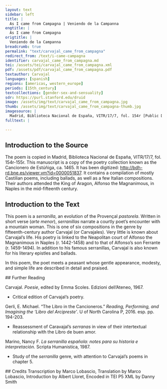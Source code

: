 ```yaml
---
layout: text
sidebar: left
title: |
  As I came from Campagna | Veniendo de la Campanna
engtitle: |
  As I came from Campagna
origtitle: |
  Veniendo de la Campanna
breadcrumb: true
permalink: "text/carvajal_came_from_campagna"
redirect_from: /text/i-came-campagna
identifier: carvajal_came_from_campagna.md
tei: /assets/tei/carvajal_came_from_campagna.xml
pdf: /assets/pdf/carvajal_came_from_campagna.pdf
textauthor: Carvajal
languages: [spanish]
regions: [americas, western_europe]
periods: [15th_century]
textcollections: [gender-sex-and-sensuality]
sdr: https://purl.stanford.edu/druid 
image: /assets/img/text/carvajal_came_from_campagna.jpg
thumb: /assets/img/text/carvajal_came_from_campagna-thumb.jpg
imagesource: |
  Madrid, Biblioteca Nacional de España, VITR/17/7, fol. 154r [Public Domain]
fulltext: |
  
--- 
```

## Introduction to the Source 
<p dir="ltr" id="docs-internal-guid-e7fdf788-7fff-cc8e-86f1-ed0c611ba289">The poem is copied in Madrid, Biblioteca Nacional de España, VITR/17/7, fol. 154r-155r. This manuscript is a copy of the poetry collection known as the Cancionero de Estúñiga, ca. 1465. It has been digitized: <a href="http://bdh-rd.bne.es/viewer.vm?id=0000051837">http://bdh-rd.bne.es/viewer.vm?id=0000051837</a>. It contains a compilation of mostly Castilian poems, including ballads, as well as a few Italian compositions. Their authors attended the King of Aragon, Alfonso the Magnanimous, in Naples in the mid-fifteenth century. </p>

## Introduction to the Text 
<p dir="ltr">This poem is a <em>serranilla</em>, an evolution of the Provençal <em>pastorela</em>. Written in short verse (<em>arte menor</em>), <em>serranillas</em> narrate a courtly poet’s encounter with a mountain woman. This is one of six compositions in the genre by fifteenth-century author Carvajal (or Carvajales). Very little is known about Carvajal’s life. His poetry is linked to the Neapolitan court of Alfonso the Magnanimous in Naples (r. 1442-1458) and to that of Alfonso’s son Ferrante (r. 1459-1494). In addition to his famous serranillas, Carvajal is also known for his literary epistles and ballads.</p> <p dir="ltr">In this poem, the poet meets a peasant whose gentle appearance, modesty, and simple life are described in detail and praised.</p>
## Further Reading 
<p>Carvajal. <em>Poesie</em>, edited by Emma Scoles. Edizioni dell’Ateneo, 1967.</p> <ul> <li>Critical edition of Carvajal’s poetry.</li> </ul> <p>Gerli, E. Michael. “The Libro in the Cancioneros.” <em>Reading, Performing, and Imagining the ‘Libro del Arcipreste’</em>. U of North Carolina P, 2016. esp. pp. 194-203.</p> <ul> <li>Reassessment of Caravajal’s <em>serranas</em> in view of their intertextual relationship with the Libro de buen amor.</li> </ul> <p>Marino, Nancy F. <em>La serranilla española: notes para su historia e interpretación.</em> Scripta Humanistica, 1987.</p> <ul> <li>Study of the <em>serranilla</em> genre, with attention to Carvajal’s poems in chapter 5.</li> </ul>
## Credits
Transcription by Marco Lobascio, Translation by Marco Lobascio, Introduction by Albert Lloret, Encoded in TEI P5 XML by Danny Smith
